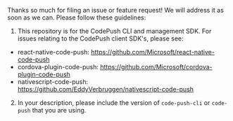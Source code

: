 Thanks so much for filing an issue or feature request! We will address it as soon as we can. Please follow these guidelines:

1. This repository is for the CodePush CLI and management SDK. For issues relating to the CodePush client SDK's, please see:
  * react-native-code-push: https://github.com/Microsoft/react-native-code-push
  * cordova-plugin-code-push: https://github.com/Microsoft/cordova-plugin-code-push
  * nativescript-code-push: https://github.com/EddyVerbruggen/nativescript-code-push
2. In your description, please include the version of `code-push-cli` or `code-push` that you are using.
